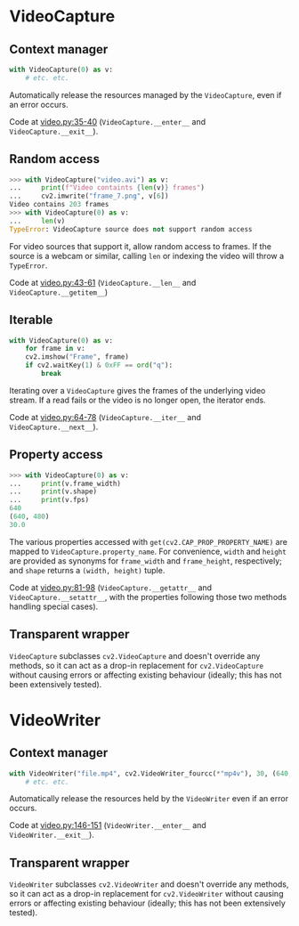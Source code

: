 # VideoCapture

## Context manager

```python
with VideoCapture(0) as v:
    # etc. etc.
```

Automatically release the resources managed by the `VideoCapture`, even if an error occurs.

Code at [video.py:35-40](video.py#L35-L40) (`VideoCapture.__enter__` and `VideoCapture.__exit__`).

## Random access

```python
>>> with VideoCapture("video.avi") as v:
...     print(f"Video containts {len(v)} frames")
...     cv2.imwrite("frame_7.png", v[6])
Video contains 203 frames
>>> with VideoCapture(0) as v:
...     len(v)
TypeError: VideoCapture source does not support random access
```

For video sources that support it, allow random access to frames. If the source is a webcam or similar, calling `len` or indexing the video will throw a `TypeError`.

Code at [video.py:43-61](video.py#L43-L61) (`VideoCapture.__len__` and `VideoCapture.__getitem__`)

## Iterable

```python
with VideoCapture(0) as v:
    for frame in v:
    cv2.imshow("Frame", frame)
    if cv2.waitKey(1) & 0xFF == ord("q"):
        break
```

Iterating over a `VideoCapture` gives the frames of the underlying video stream. If a read fails or the video is no longer open, the iterator ends.

Code at [video.py:64-78](video.py#L64-L78) (`VideoCapture.__iter__` and `VideoCapture.__next__`).

## Property access

```python
>>> with VideoCapture(0) as v:
... 	print(v.frame_width)
... 	print(v.shape)
... 	print(v.fps)
640
(640, 480)
30.0
```

The various properties accessed with `get(cv2.CAP_PROP_PROPERTY_NAME)` are mapped to `VideoCapture.property_name`. For convenience, `width` and `height` are provided as synonyms for `frame_width` and `frame_height`, respectively; and `shape` returns a `(width, height)` tuple.

Code at [video.py:81-98](video.py#L81-L98) (`VideoCapture.__getattr__` and `VideoCapture.__setattr__`, with the properties following those two methods handling special cases).

## Transparent wrapper

`VideoCapture` subclasses `cv2.VideoCapture` and doesn't override any methods, so it can act as a drop-in replacement for `cv2.VideoCapture` without causing errors or affecting existing behaviour (ideally; this has not been extensively tested).

# VideoWriter

## Context manager

```python
with VideoWriter("file.mp4", cv2.VideoWriter_fourcc(*"mp4v"), 30, (640, 480)) as vw:
    # etc. etc.
```

Automatically release the resources held by the `VideoWriter` even if an error occurs.

Code at [video.py:146-151](video.py#L146-L151) (`VideoWriter.__enter__` and `VideoWriter.__exit__`).

## Transparent wrapper

`VideoWriter` subclasses `cv2.VideoWriter` and doesn't override any methods, so it can act as a drop-in replacement for `cv2.VideoWriter` without causing errors or affecting existing behaviour (ideally; this has not been extensively tested).
